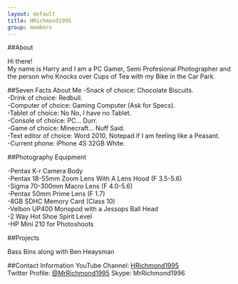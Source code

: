 ```yaml
---
layout: default
title: HRichmond1995
group: members
---
```


##About

Hi there!  
My name is Harry and I am a PC Gamer, Semi Profesional Photographer and the person who Knocks over Cups of Tea with my Bike in the Car Park.

##Seven Facts About Me
-Snack of choice: Chocolate Biscuits.  
-Drink of choice: Redbull.  
-Computer of choice: Gaming Computer (Ask for Specs).  
-Tablet of choice: No No, I have no Tablet.  
-Console of choice: PC... Durr.  
-Game of choice: Minecraft... Nuff Said.  
-Text editor of choice: Word 2010, Notepad if I am feeling like a Peasant.  
-Current phone: iPhone 4S 32GB White.  

##Photography Equipment

-Pentax K-r Camera Body  
-Pentax 18-55mm Zoom Lens With A Lens Hood (F 3.5-5.6)  
-Sigma 70-300mm Macro Lens (F 4.0-5.6)  
-Pentax 50mm Prime Lens (F 1.7)  
-8GB SDHC Memory Card (Class 10)  
-Velbon UP400 Monopod with a Jessops Ball Head  
-2 Way Hot Shoe Spirit Level  
-HP Mini 210 for Photoshoots  

##Projects

Bass Bins along with Ben Heaysman  

##Contact Information
YouTube Channel: [HRichmond1995](http://www.youtube.com/user/HRichmond1995)  
Twitter Profile: [@MrRichmond1995](https://twitter.com/MrRichmond1995)
Skype: MrRichmond1996